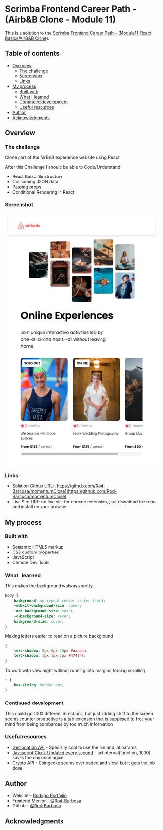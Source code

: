 # Scrimba Frontend Career Path - (Airb&B Clone - Module 11)

This is a solution to the [Scrimba Frontend Career Path - (Module11-React Basics/AirB&B Clone)](https://scrimba.com/learn/frontend).

## Table of contents

- [Overview](#overview)
  - [The challenge](#the-challenge)
  - [Screenshot](#screenshot)
  - [Links](#links)
- [My process](#my-process)
  - [Built with](#built-with)
  - [What I learned](#what-i-learned)
  - [Continued development](#continued-development)
  - [Useful resources](#useful-resources)
- [Author](#author)
- [Acknowledgments](#acknowledgments)


## Overview

### The challenge

Clone part of the AirBnB experience website using React

After this Challenge I should be able to Code/Understand:

- React Baisc file structure
- Consuming JSON data
- Passing props
- Conditional Rendering in React

### Screenshot

![](./solution.png)

### Links

- Solution Github URL: [https://github.com/Rod-Barbosa/momentumClone](https://github.com/Rod-Barbosa/momentumClone)
- Live Site URL: no live site for chrome extension, jsut download the repo and install on your browser

## My process

### Built with

- Semantic HTML5 markup
- CSS custom properties
- JavaScript
- Chrome Dev Tools

### What I learned

This makes the background walways pretty
```css
body {
    background: no-repeat center center fixed; 
    -webkit-background-size: cover;
    -moz-background-size: cover;
    -o-background-size: cover;
    background-size: cover;
}
```

Making letters easier to read on a picture background
```css
{
    text-shadow: 0px 0px 20px #aaaaaa;
    text-shadow: 1px 1px 2px #474747;
}
```

To work with view hight without running into margins forcing scrolling
```css
* {
    box-sizing: border-box;
}  
```

### Continued development

This could go 1000 different directions, but just adding stuff to the screen seems counter productive to a tab extension that is supposed to free your mind from being bombarded by too much information

### Useful resources

- [Geolocation API](https://developer.mozilla.org/en-US/docs/Web/API/Geolocation_API/Using_the_Geolocation_API#getting_the_current_position) - Specially cool to use the lon and lat params
- [Javascript Clock Updated every second](https://stackoverflow.com/questions/39418405/making-a-live-clock-in-javascript) - setInterval(function, 1000) saves the day once again
- [Crypto API](https://www.coingecko.com/en/api/documentation) - Coingecko seems overloaded and slow, but it gets the job done

## Author

- Website - [Rodrigo Portfolio](https://www.gelatodigital.com)
- Frontend Mentor - [@Rod-Barbosa](https://www.frontendmentor.io/profile/Rod-Barbosa)
- Github - [@Rod-Barbosa](https://github.com/Rod-Barbosa)

## Acknowledgments

